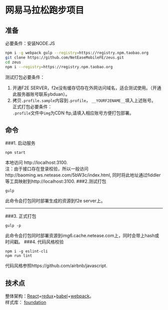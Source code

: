 # 网易马拉松跑步项目

## 准备
必要条件：安装NODE.JS
```bash
npm i -g webpack gulp --registry=https://registry.npm.taobao.org
git clone https://github.com/NetEaseMobileFE/zeus.git
cd zeus
npm i --registry=https://registry.npm.taobao.org
```
测试打包必要条件：  
1. 开通F2E SERVER，f2e没有缓存切存在外网访问域名，适合测试使用。（开通此服务器账号联系ybduan）。  
2. 拷贝`.profile.sample`内容到`.profile`， `__YOURF2ENAME__`填入上述账号。  
正式打包必要条件：  
`.profile`文件中`img`为CDN ftp,请填入相应账号方便打包部署。
## 命令
###1. 启动服务
```
npm start
```
本地访问 http://localhost:3100.  
注：由于接口存在登录校验，所以一般访问http://baoming.ws.netease.com/5bW3c/index.html, 同时将此地址通过fiddler等工具映射到http://localhost:3100.
###2.测试打包
```
gulp
```
此命令会打包同时部署生成的资源到f2e server上。  
****
###3. 正式打包
```
gulp -p
```
此命令会打包同时部署资源到img6.cache.netease.com上，同时会带上hash或时间戳。
###4. 代码风格校验
```
npm i -g eslint-cli
npm run lint
```
代码风格参照https://github.com/airbnb/javascript.

## 技术点
整体架构：[React](http://reactjs.org)+[redux](http://redux.js.org)+[babel](http://babeljs.io)+[webpack](https://webpack.github.io)。  
样式库： [foundation](http://foundation.zurb.com/index.html)

